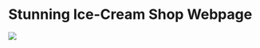 <h1>Stunning Ice-Cream Shop Webpage</h1>
<img src="![download](https://user-images.githubusercontent.com/88980866/214509564-dedbf86d-5956-418a-bede-3e921b64c8ef.png)"/>
